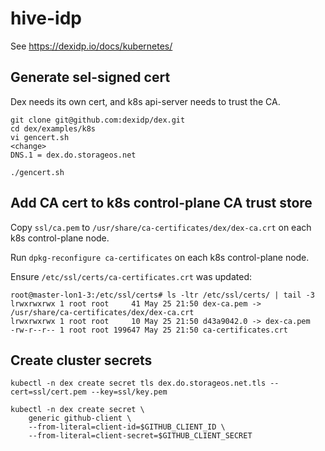 # hive-idp

See https://dexidp.io/docs/kubernetes/

## Generate sel-signed cert

Dex needs its own cert, and k8s api-server needs to trust the CA.

```console
git clone git@github.com:dexidp/dex.git
cd dex/examples/k8s
vi gencert.sh
<change>
DNS.1 = dex.do.storageos.net

./gencert.sh
```

## Add CA cert to k8s control-plane CA trust store

Copy `ssl/ca.pem` to `/usr/share/ca-certificates/dex/dex-ca.crt` on each k8s control-plane node.

Run `dpkg-reconfigure ca-certificates` on each k8s control-plane node.

Ensure `/etc/ssl/certs/ca-certificates.crt` was updated:

```console
root@master-lon1-3:/etc/ssl/certs# ls -ltr /etc/ssl/certs/ | tail -3
lrwxrwxrwx 1 root root     41 May 25 21:50 dex-ca.pem -> /usr/share/ca-certificates/dex/dex-ca.crt
lrwxrwxrwx 1 root root     10 May 25 21:50 d43a9042.0 -> dex-ca.pem
-rw-r--r-- 1 root root 199647 May 25 21:50 ca-certificates.crt
```

## Create cluster secrets

```console
kubectl -n dex create secret tls dex.do.storageos.net.tls --cert=ssl/cert.pem --key=ssl/key.pem

kubectl -n dex create secret \
    generic github-client \
    --from-literal=client-id=$GITHUB_CLIENT_ID \
    --from-literal=client-secret=$GITHUB_CLIENT_SECRET
```
